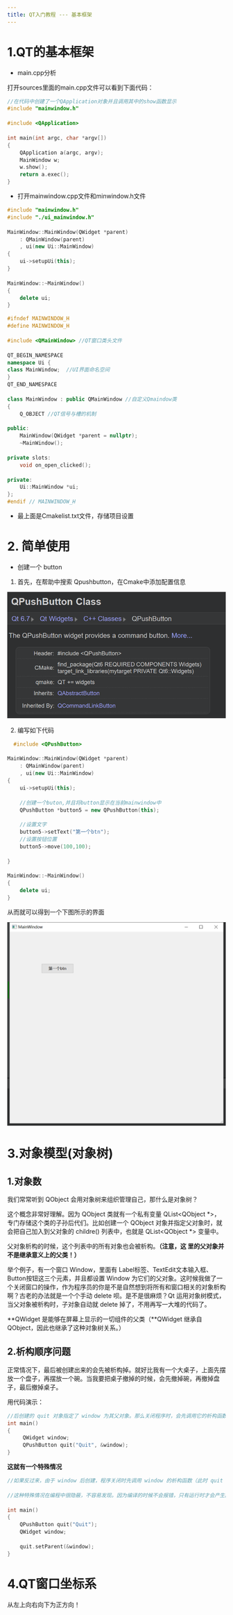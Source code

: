 ```yaml
---
title: QT入门教程 --- 基本框架
---
```


# 1.QT的基本框架

- main.cpp分析

打开sources里面的main.cpp文件可以看到下面代码：

```c++
//在代码中创建了一个QApplication对象并且调用其中的show函数显示
#include "mainwindow.h"

#include <QApplication>

int main(int argc, char *argv[])
{
    QApplication a(argc, argv);
    MainWindow w;
    w.show();
    return a.exec();
}

```

- 打开mainwindow.cpp文件和minwindow.h文件

```c++
#include "mainwindow.h"
#include "./ui_mainwindow.h"

MainWindow::MainWindow(QWidget *parent)
    : QMainWindow(parent)
    , ui(new Ui::MainWindow)
{
    ui->setupUi(this);
}

MainWindow::~MainWindow()
{
    delete ui;
}
```

```c++
#ifndef MAINWINDOW_H
#define MAINWINDOW_H

#include <QMainWindow> //QT窗口类头文件

QT_BEGIN_NAMESPACE
namespace Ui {
class MainWindow;  //UI界面命名空间
}
QT_END_NAMESPACE

class MainWindow : public QMainWindow //自定义Qmaindow类
{
    Q_OBJECT //QT信号与槽的机制

public:
    MainWindow(QWidget *parent = nullptr);
    ~MainWindow();
    
private slots:
    void on_open_clicked();
    
private:
    Ui::MainWindow *ui;
};
#endif // MAINWINDOW_H

```

- 最上面是Cmakelist.txt文件，存储项目设置

# 2. 简单使用

- 创建一个 button

1. 首先，在帮助中搜索 Qpushbutton，在Cmake中添加配置信息

![1](/images/QT教程/入门(1)/1.png)

2. 编写如下代码

```c++
  #include <QPushButton>

MainWindow::MainWindow(QWidget *parent)
    : QMainWindow(parent)
    , ui(new Ui::MainWindow)
{
    ui->setupUi(this);

    //创建一个buton,并且将button显示在当前mainwindow中
    QPushButton *button5 = new QPushButton(this);

    //设置文字
    button5->setText("第一个btn");
    //设置按钮位置
    button5->move(100,100);

}

MainWindow::~MainWindow()
{
    delete ui;
}
```



从而就可以得到一个下图所示的界面

![1](/images/QT教程/入门(1)/2.png)

# 3.对象模型(对象树)

## 1.对象数

我们常常听到 QObject 会用对象树来组织管理自己，那什么是对象树？

这个概念非常好理解。因为 QObject 类就有一个私有变量 QList<QObject *>，专门存储这个类的子孙后代们。比如创建一个 QObject 对象并指定父对象时，就会把自己加入到父对象的 childre() 列表中，也就是 QList<QObject *> 变量中。

 父对象析构的时候，这个列表中的所有对象也会被析构。**（注意，这 里的父对象并不是继承意义上的父类！）**

举个例子，有一个窗口 Window，里面有 Label标签、TextEdit文本输入框、Button按钮这三个元素，并且都设置 Window 为它们的父对象。这时候我做了一个关闭窗口的操作，作为程序员的你是不是自然想到将所有和窗口相关的对象析构啊？古老的办法就是一个个手动 delete 呗。是不是很麻烦？Qt 运用对象树模式，当父对象被析构时，子对象自动就 delete 掉了，不用再写一大堆的代码了。

**QWidget 是能够在屏幕上显示的一切组件的父类（**QWidget 继承自 QObject，因此也继承了这种对象树关系。）

## 2.析构顺序问题

  正常情况下，最后被创建出来的会先被析构掉。就好比我有一个大桌子，上面先摆放一个盘子，再摆放一个碗。当我要把桌子撤掉的时候，会先撤掉碗，再撤掉盘子，最后撤掉桌子。

  用代码演示：

```c++
//后创建的 quit 对象指定了 window 为其父对象。那么关闭程序时，会先调用它的析构函数，然后调用 window 的析构函数。
int main()
{
     QWidget window;
     QPushButton quit("Quit", &window);
}
```

**这就有一个特殊情况**

```c++
//如果反过来，由于 window 后创建，程序关闭时先调用 window 的析构函数（此时 quit 被第一次析构）。接着调用 quit 的析构函数（此时 quit 被第二次析构），这时由于被两次析构，所以出问题了。

//这种特殊情况在编程中很隐蔽，不容易发现。因为编译的时候不会报错，只有运行时才会产生问题。

int main()
{
    QPushButton quit("Quit");
    QWidget window;
 
    quit.setParent(&window);
}
```

# 4.QT窗口坐标系

从左上向右向下为正方向！
